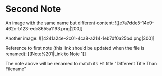 # Second Note

An image with the same name but different content:
![[e7a7dde5-14e9-462c-b123-edc8655a1193.png|200]]

Another image:
![[4241a24e-2c01-4ca8-a214-1eb7df0a25bd.png|300]]

Reference to first note (this link should be updated when the file is renamed):
[[Note%201|Link to Note 1]]

The note above will be renamed to match its H1 title "Different Title Than Filename"

